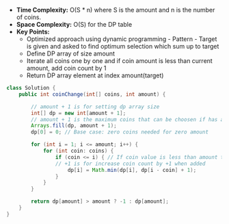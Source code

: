 - **Time Complexity:** O(S * n) where S is the amount and n is the number of coins.
- **Space Complexity:** O(S) for the DP table
- **Key Points:**
    - Optimized approach using dynamic programming - Pattern - Target is given and asked to find optimum selection  which sum up to target
    - Define DP array of size amount
    - Iterate all coins one by one and if coin amount is less than current amount, add coin count by 1
    - Return DP array element at index amount(target)

```java
class Solution {
    public int coinChange(int[] coins, int amount) {

        // amount + 1 is for setting dp array size
        int[] dp = new int[amount + 1];
        // amount + 1 is the maximum coins that can be choosen if has all 1s to make upto the amount (target)  
        Arrays.fill(dp, amount + 1);
        dp[0] = 0; // Base case: zero coins needed for zero amount

        for (int i = 1; i <= amount; i++) {
            for (int coin: coins) {
                if (coin <= i) { // If coin value is less than amount then only we can substract from amount
                // +1 is for increase coin count by +1 when added
                    dp[i] = Math.min(dp[i], dp[i - coin] + 1);
                }            
            }
        }

        return dp[amount] > amount ? -1 : dp[amount];
    }
}
```